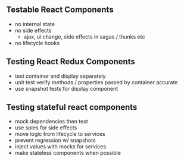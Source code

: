 ## Testable React Components

- no internal state
- no side effects
  - ajax, ui change, side effects in sagas / thunks etc
- no lifecycle hooks

## Testing React Redux Components

- test container and display separately
- unit test verify methods / properties passed by container accurate
- use snapshot tests for display component

## Testing stateful react components

- mock dependencies then test
- use spies for side effects
- move logic from lifecycle to services
- prevent regression w/ snapshots
- inject values with mocks for services
- make stateless components when possible
